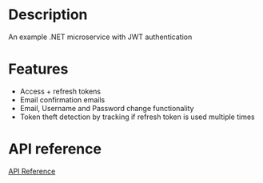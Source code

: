 # Description
An example .NET microservice with JWT authentication
# Features
- Access + refresh tokens
- Email confirmation emails
- Email, Username and Password change functionality
- Token theft detection by tracking if refresh token is used multiple times
# API reference
[API Reference](./APIReference.md)
